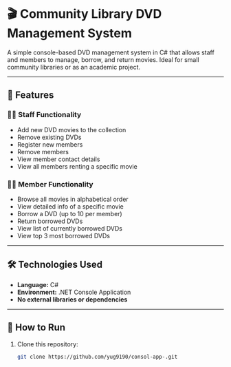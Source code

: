 # 🎬 Community Library DVD Management System

A simple console-based DVD management system in C# that allows staff and members to manage, borrow, and return movies. Ideal for small community libraries or as an academic project.

---

## 📌 Features

### 👩‍💼 Staff Functionality
- Add new DVD movies to the collection
- Remove existing DVDs
- Register new members
- Remove members
- View member contact details
- View all members renting a specific movie

### 🙋‍♂️ Member Functionality
- Browse all movies in alphabetical order
- View detailed info of a specific movie
- Borrow a DVD (up to 10 per member)
- Return borrowed DVDs
- View list of currently borrowed DVDs
- View top 3 most borrowed DVDs

---

## 🛠️ Technologies Used

- **Language:** C#
- **Environment:** .NET Console Application
- **No external libraries or dependencies**

---

## 🚀 How to Run

1. Clone this repository:
   ```bash
   git clone https://github.com/yug9190/consol-app-.git
